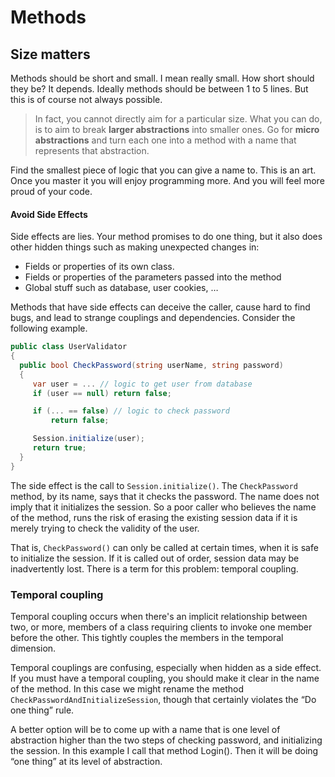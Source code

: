 # Methods

## Size matters

Methods should be short and small. I mean really small. How short should they be? It depends. Ideally methods should be between 1 to 5 lines. But this is of course not always possible.

> In fact, you cannot directly aim for a particular size. What you can do, is to aim to break **larger abstractions** into smaller ones. Go for **micro abstractions** and turn each one into a method with a name that represents that abstraction. 

Find the smallest piece of logic that you can give a name to. This is an art. Once you master it you will enjoy programming more. And you will feel more proud of your code.





#### Avoid Side Effects

Side effects are lies. Your method promises to do one thing, but it also does other hidden things such as making unexpected changes in:

- Fields or properties of its own class.
- Fields or properties of the parameters passed into the method
- Global stuff such as database, user cookies, …

Methods that have side effects can deceive the caller, cause hard to find bugs, and lead to strange couplings and dependencies. Consider the following example.

```c#
public class UserValidator
{
  public bool CheckPassword(string userName, string password)
  {
     var user = ... // logic to get user from database
     if (user == null) return false;

     if (... == false) // logic to check password
         return false;

     Session.initialize(user);
     return true;
  }
}
```

The side effect is the call to `Session.initialize()`. The `CheckPassword` method, by its name, says that it checks the password. The name does not imply that it initializes the session. So a poor caller who believes the name of the method, runs the risk of erasing the existing session data if it is merely trying to check the validity of the user.

That is, `CheckPassword()` can only be called at certain times, when it is safe to initialize the session. If it is called out of order, session data may be inadvertently lost. There is a term for this problem: temporal coupling.

### Temporal coupling

Temporal coupling occurs when there's an implicit relationship between two, or more, members of a class requiring clients to invoke one member before the other. This tightly couples the members in the temporal dimension.

Temporal couplings are confusing, especially when hidden as a side effect. If you must have a temporal coupling, you should make it clear in the name of the method. In this case we might rename the method `CheckPasswordAndInitializeSession`, though that certainly violates the “Do one thing” rule.

A better option will be to come up with a name that is one level of abstraction higher than the two steps of checking password, and initializing the session. In this example I call that method Login(). Then it will be doing “one thing” at its level of abstraction.
